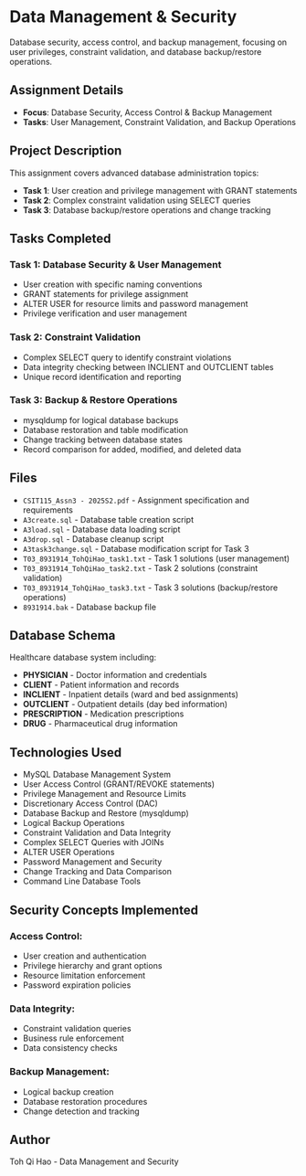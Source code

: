 # Data Management & Security

Database security, access control, and backup management, focusing on user privileges, constraint validation, and database backup/restore operations.

## Assignment Details
- **Focus**: Database Security, Access Control & Backup Management
- **Tasks**: User Management, Constraint Validation, and Backup Operations

## Project Description
This assignment covers advanced database administration topics:
- **Task 1**: User creation and privilege management with GRANT statements
- **Task 2**: Complex constraint validation using SELECT queries
- **Task 3**: Database backup/restore operations and change tracking

## Tasks Completed

### Task 1: Database Security & User Management
- User creation with specific naming conventions
- GRANT statements for privilege assignment
- ALTER USER for resource limits and password management
- Privilege verification and user management

### Task 2: Constraint Validation
- Complex SELECT query to identify constraint violations
- Data integrity checking between INCLIENT and OUTCLIENT tables
- Unique record identification and reporting

### Task 3: Backup & Restore Operations
- mysqldump for logical database backups
- Database restoration and table modification
- Change tracking between database states
- Record comparison for added, modified, and deleted data

## Files
- `CSIT115_Assn3 - 2025S2.pdf` - Assignment specification and requirements
- `A3create.sql` - Database table creation script
- `A3load.sql` - Database data loading script
- `A3drop.sql` - Database cleanup script
- `A3task3change.sql` - Database modification script for Task 3
- `T03_8931914_TohQiHao_task1.txt` - Task 1 solutions (user management)
- `T03_8931914_TohQiHao_task2.txt` - Task 2 solutions (constraint validation)
- `T03_8931914_TohQiHao_task3.txt` - Task 3 solutions (backup/restore operations)
- `8931914.bak` - Database backup file

## Database Schema
Healthcare database system including:
- **PHYSICIAN** - Doctor information and credentials
- **CLIENT** - Patient information and records
- **INCLIENT** - Inpatient details (ward and bed assignments)
- **OUTCLIENT** - Outpatient details (day bed information)
- **PRESCRIPTION** - Medication prescriptions
- **DRUG** - Pharmaceutical drug information

## Technologies Used
- MySQL Database Management System
- User Access Control (GRANT/REVOKE statements)
- Privilege Management and Resource Limits
- Discretionary Access Control (DAC)
- Database Backup and Restore (mysqldump)
- Logical Backup Operations
- Constraint Validation and Data Integrity
- Complex SELECT Queries with JOINs
- ALTER USER Operations
- Password Management and Security
- Change Tracking and Data Comparison
- Command Line Database Tools

## Security Concepts Implemented

### Access Control:
- User creation and authentication
- Privilege hierarchy and grant options
- Resource limitation enforcement
- Password expiration policies

### Data Integrity:
- Constraint validation queries
- Business rule enforcement
- Data consistency checks

### Backup Management:
- Logical backup creation
- Database restoration procedures
- Change detection and tracking

## Author
Toh Qi Hao - Data Management and Security
